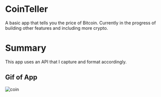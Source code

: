 # CoinTeller

A basic app that tells you the price of Bitcoin. Currently in the progress of building other features and including more crypto.

# Summary

This app uses an API that I capture and format accordingly. 

## Gif of App

![coin](https://user-images.githubusercontent.com/80994897/157455336-100dedb3-b24d-499a-aa1f-31045bf2cfc4.gif)
